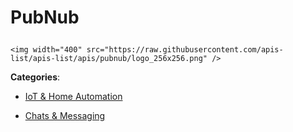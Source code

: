 # PubNub<p align="center">
    <img width="400" src="https://raw.githubusercontent.com/apis-list/apis-list/apis/pubnub/logo_256x256.png" />
</p>

<div class="homepage-wrap">

**Categories**:

- [IoT & Home Automation](https://github/apis-list/apis-list#iot-and-home-automation)

- [Chats & Messaging](https://github/apis-list/apis-list#chats-and-messaging)






